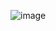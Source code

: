 ![image](https://user-images.githubusercontent.com/52804557/222876687-9b6489c9-e4ce-4902-aff2-482cda5afabe.png)

